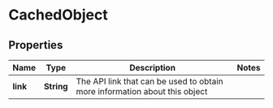 
# CachedObject

## Properties
Name | Type | Description | Notes
------------ | ------------- | ------------- | -------------
**link** | **String** | The API link that can be used to obtain more information about this object | 



